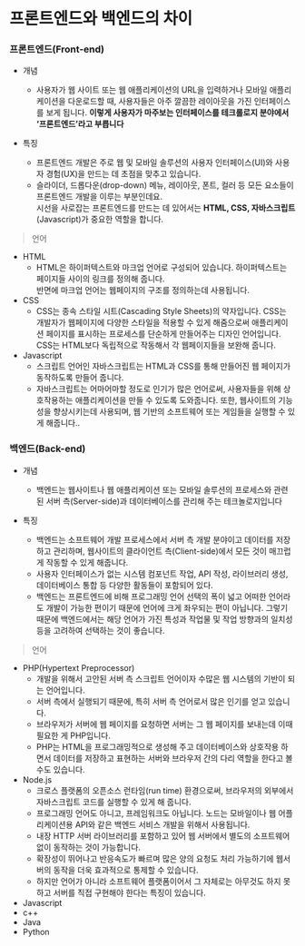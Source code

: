 # 프론트엔드와 백엔드의 차이

### 프론트엔드(Front-end)
- 개념
  - 사용자가 웹 사이트 또는 웹 애플리케이션의 URL을 입력하거나 모바일 애플리케이션을 다운로드할 때, 사용자들은 아주 깔끔한 레이아웃을 가진 인터페이스를 보게 됩니다.
__이렇게 사용자가 마주보는 인터페이스를 테크롤로지 분야에서 ‘프론트엔드’라고 부릅니다__

- 특징
  - 프론트엔드 개발은 주로 웹 및 모바일 솔루션의 사용자 인터페이스(UI)와 사용자 경험(UX)을 만드는 데 초점을 맞추고 있습니다.
  - 슬라이더, 드롭다운(drop-down) 메뉴, 레이아웃, 폰트, 컬러 등 모든 요소들이 프론트엔드 개발을 이루는 부분인데요.<br>
    시선을 사로잡는 프론트엔드를 만드는 데 있어서는 __HTML, CSS, 자바스크립트__(Javascript)가 중요한 역할을 합니다.
    
>언어
- HTML
  - HTML은 하이퍼텍스트와 마크업 언어로 구성되어 있습니다. 하이퍼텍스트는 페이지들 사이의 링크를 정의해 줍니다.<br> 반면에 마크업 언어는 웹페이지의 구조를 정의하는데 사용됩니다.
- CSS
  - CSS는 종속 스타일 시트(Cascading Style Sheets)의 약자입니다. CSS는 개발자가 웹페이지에 다양한 스타일을 적용할 수 있게 해줌으로써 애플리케이션 페이지를 표시하는 프로세스를 단순하게 만들어주는 디자인 언어입니다. CSS는 HTML보다 독립적으로 작동해서 각 웹페이지들을 보완해 줍니다.
- Javascript
  - 스크립트 언어인 자바스크립트는 HTML과 CSS를 통해 만들어진 웹 페이지가 동작하도록 만들어 줍니다.
  - 자바스크립트는 어마어마할 정도로 인기가 많은 언어로써, 사용자들을 위해 상호작용하는 애플리케이션을 만들 수 있도록 도와줍니다. 또한, 웹사이트의 기능성을 향상시키는데 사용되며, 웹 기반의 소프트웨어 또는 게임들을 실행할 수 있게 해줍니다..


### 백엔드(Back-end)
- 개념
  - 백엔드는 웹사이트나 웹 애플리케이션 또는 모바일 솔루션의 프로세스와 관련된 서버 측(Server-side)과 데이터베이스를 관리해 주는 테크놀로지입니다

- 특징
  - 백엔드는 소프트웨어 개발 프로세스에서 서버 측 개발 분야이고 데이터를 저장하고 관리하며, 웹사이트의 클라이언트 측(Client-side)에서 모든 것이 매끄럽게 작동할 수 있게 해줍니다. 
  - 사용자 인터페이스가 없는 시스템 컴포넌트 작업, API 작성, 라이브러리 생성, 데이터베이스 통합 등 다양한 활동들이 포함되어 있다.
  - 백엔드는 프론트엔드에 비해 프로그래밍 언어 선택의 폭이 넓고 어떠한 언어라도 개발이 가능한 편이기 때문에 언어에 크게 좌우되는 편이 아닙니다. 
그렇기 때문에 백엔드에서는 해당 언어가 가진 특성과 작업물 및 작업 방향과의 일치성 등을 고려하여 선택하는 것이 좋습니다.

>언어
- PHP(Hypertext Preprocessor)
  - 개발을 위해서 고안된 서버 측 스크립트 언어이자 수많은 웹 시스템의 기반이 되는 언어입니다.
  - 서버 측에서 실행되기 때문에, 특히 서버 측 언어로서 많은 인기를 얻고 있습니다.
  - 브라우저가 서버에 웹 페이지를 요청하면 서버는 그 웹 페이지를 보내는데 이때 필요한 게 PHP입니다.
  - PHP는 HTML을 프로그래밍적으로 생성해 주고 데이터베이스와 상호작용 하면서 데이터를 저장하고 표현하는 서버와 브라우저 간의 다리 역할을 한다고 볼 수도 있습니다. 
- Node.js
  - 크로스 플랫폼의 오픈소스 런타임(run time) 환경으로써, 브라우저의 외부에서 자바스크립트 코드를 실행할 수 있게 해 줍니다.
  - 프로그래밍 언어도 아니고, 프레임워크도 아닙니다. 노드는 모바일이나 웹 어플리케이션용 API와 같은 백엔드 서비스 개발을 위해서 사용됩니다.
  - 내장 HTTP 서버 라이브러리를 포함하고 있어 웹 서버에서 별도의 소프트웨어 없이 동작하는 것이 가능합니다.
  - 확장성이 뛰어나고 반응속도가 빠르며 많은 양의 요청도 처리 가능하기에 웹서버의 동작을 더욱 효과적으로 통제할 수 있습니다.
  - 하지만 언어가 아니라 소프트웨어 플랫폼이어서 그 자체로는 아무것도 하지 못하고 서버를 직접 구현해야 한다는 특징이 있습니다.  
- Javascript
- c++
- Java
- Python
